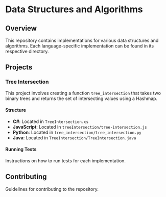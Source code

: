 # Data Structures and Algorithms

## Overview
This repository contains implementations for various data structures and algorithms. Each language-specific implementation can be found in its respective directory.

## Projects
### Tree Intersection
This project involves creating a function `tree_intersection` that takes two binary trees and returns the set of intersecting values using a Hashmap.

#### Structure
- **C#**: Located in `TreeIntersection.cs`
- **JavaScript**: Located in `treeIntersection/tree-intersection.js`
- **Python**: Located in `tree_intersection/tree_intersection.py`
- **Java**: Located in `TreeIntersection/TreeIntersection.java`

#### Running Tests
Instructions on how to run tests for each implementation.

## Contributing
Guidelines for contributing to the repository.

